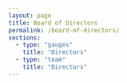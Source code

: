 ```yaml
---
layout: page
title: Board of Directors
permalink: /board-of-directors/
sections:
  - type: "gauges"
    title: "Directors"
  - type: "team"
    title: "Directors"
---
```

